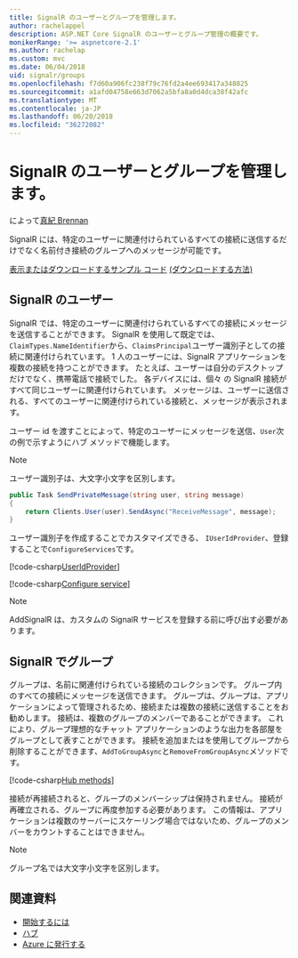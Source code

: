 ```yaml
---
title: SignalR のユーザーとグループを管理します。
author: rachelappel
description: ASP.NET Core SignalR のユーザーとグループ管理の概要です。
monikerRange: '>= aspnetcore-2.1'
ms.author: rachelap
ms.custom: mvc
ms.date: 06/04/2018
uid: signalr/groups
ms.openlocfilehash: f7d60a906fc238f79c76fd2a4ee693417a348825
ms.sourcegitcommit: a1afd04758e663d7062a5bfa8a0d4dca38f42afc
ms.translationtype: MT
ms.contentlocale: ja-JP
ms.lasthandoff: 06/20/2018
ms.locfileid: "36272082"
---
```

# <a name="manage-users-and-groups-in-signalr"></a>SignalR のユーザーとグループを管理します。

によって[真紀 Brennan](https://github.com/BrennanConroy)

SignalR には、特定のユーザーに関連付けられているすべての接続に送信するだけでなく名前付き接続のグループへのメッセージが可能です。

[表示またはダウンロードするサンプル コード](https://github.com/aspnet/Docs/tree/master/aspnetcore/signalr/groups/sample/) [(ダウンロードする方法)](xref:tutorials/index#how-to-download-a-sample)

## <a name="users-in-signalr"></a>SignalR のユーザー

SignalR では、特定のユーザーに関連付けられているすべての接続にメッセージを送信することができます。 SignalR を使用して既定では、`ClaimTypes.NameIdentifier`から、`ClaimsPrincipal`ユーザー識別子としての接続に関連付けられています。 1 人のユーザーには、SignalR アプリケーションを複数の接続を持つことができます。 たとえば、ユーザーは自分のデスクトップだけでなく、携帯電話で接続でした。 各デバイスには、個々 の SignalR 接続がすべて同じユーザーに関連付けられています。 メッセージは、ユーザーに送信される、すべてのユーザーに関連付けられている接続と、メッセージが表示されます。

ユーザー id を渡すことによって、特定のユーザーにメッセージを送信、`User`次の例で示すようにハブ メソッドで機能します。

> [!NOTE]
> ユーザー識別子は、大文字小文字を区別します。

```csharp
public Task SendPrivateMessage(string user, string message)
{
    return Clients.User(user).SendAsync("ReceiveMessage", message);
}
```

ユーザー識別子を作成することでカスタマイズできる、 `IUserIdProvider`、登録することで`ConfigureServices`です。

[!code-csharp[UserIdProvider](groups/sample/customuseridprovider.cs?range=4-10)]

[!code-csharp[Configure service](groups/sample/startup.cs?range=21-22,39-42)]

> [!NOTE]
> AddSignalR は、カスタムの SignalR サービスを登録する前に呼び出す必要があります。

## <a name="groups-in-signalr"></a>SignalR でグループ

グループは、名前に関連付けられている接続のコレクションです。 グループ内のすべての接続にメッセージを送信できます。 グループは、グループは、アプリケーションによって管理されるため、接続または複数の接続に送信することをお勧めします。 接続は、複数のグループのメンバーであることができます。 これにより、グループ理想的なチャット アプリケーションのような出力を各部屋をグループとして表すことができます。 接続を追加またはを使用してグループから削除することができます、`AddToGroupAsync`と`RemoveFromGroupAsync`メソッドです。

[!code-csharp[Hub methods](groups/sample/hubs/chathub.cs?range=15-27)]

接続が再接続されると、グループのメンバーシップは保持されません。 接続が再確立される、グループに再度参加する必要があります。 この情報は、アプリケーションは複数のサーバーにスケーリング場合ではないため、グループのメンバーをカウントすることはできません。

> [!NOTE]
> グループ名では大文字小文字を区別します。

## <a name="related-resources"></a>関連資料

* [開始するには](xref:tutorials/signalr)
* [ハブ](xref:signalr/hubs)
* [Azure に発行する](xref:signalr/publish-to-azure-web-app)
